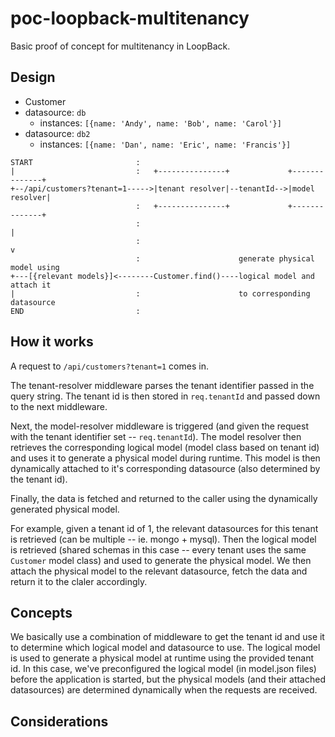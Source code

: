 # poc-loopback-multitenancy

Basic proof of concept for multitenancy in LoopBack.

## Design

- Customer
 - datasource: `db`
   - instances: `[{name: 'Andy', name: 'Bob', name: 'Carol'}]`
 - datasource: `db2`
   - instances: `[{name: 'Dan', name: 'Eric', name: 'Francis'}]`

```
START                       :
|                           :   +---------------+             +--------------+
+--/api/customers?tenant=1----->|tenant resolver|--tenantId-->|model resolver|
                            :   +---------------+             +--------------+
                            :                                         |
                            :                                         v
                            :                      generate physical model using
+---[{relevant models}]<--------Customer.find()----logical model and attach it
|                           :                      to corresponding datasource
END                         :
```

## How it works

A request to `/api/customers?tenant=1` comes in.

The tenant-resolver middleware parses the tenant identifier passed in the query
string. The tenant id is then stored in `req.tenantId` and passed down to the
next middleware.

Next, the model-resolver middleware is triggered (and given the request with the
tenant identifier set -- `req.tenantId`). The model resolver then retrieves the
corresponding logical model (model class based on tenant id) and uses it to
generate a physical model during runtime. This model is then dynamically
attached to it's corresponding datasource (also determined by the tenant id).

Finally, the data is fetched and returned to the caller using the dynamically
generated physical model.

For example, given a tenant id of 1, the relevant datasources for this tenant is
retrieved (can be multiple -- ie. mongo + mysql). Then the logical model is
retrieved (shared schemas in this case -- every tenant uses the same `Customer`
model class) and used to generate the physical model. We then attach the
physical model to the relevant datasource, fetch the data and return it to the
claler accordingly.

## Concepts

We basically use a combination of middleware to get the tenant id and use it to
determine which logical model and datasource to use. The logical
model is used to generate a physical model at runtime using the provided tenant
id. In this case, we've preconfigured the logical model (in model.json files)
before the application is started, but the physical models (and their attached
datasources) are determined dynamically when the requests are received.

## Considerations

